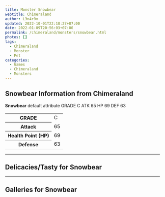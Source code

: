 ```yaml
---
title: Monster Snowbear
webtitle: Chimeraland
author: L3n4r0x
updated: 2022-10-01T22:18:27+07:00
date: 2022-01-09T20:56:03+07:00
permalink: /chimeraland/monsters/snowbear.html
photos: []
tags:
  - Chimeraland
  - Monster
  - Pet
categories:
  - Games
  - Chimeraland
  - Monsters
---
```


<section id="bootstrap-wrapper"><link rel="stylesheet" href="https://rawcdn.githack.com/dimaslanjaka/Web-Manajemen/bb6505ea081a75a7c845f65fb9d939276931c82f/css/bootstrap-4.5-wrapper.css"/><h2>Snowbear Information from Chimeraland</h2><p><b>Snowbear</b> default attribute GRADE C ATK 65 HP 69 DEF 63<table><tr><th>GRADE</th><td>C</td></tr><tr><th>Attack</th><td>65</td></tr><tr><th>Health Point (HP)</th><td>69</td></tr><tr><th>Defense</th><td>63</td></tr></table></p><hr/><h2>Delicacies/Tasty for Snowbear</h2><hr/><div id="gallery"><h2>Galleries for Snowbear</h2><div class="row"></div></div></section>
